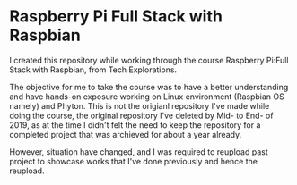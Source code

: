# Raspberry Pi Full Stack with Raspbian
I created this repository while working through the course Raspberry Pi:Full Stack with Raspbian, from Tech Explorations.  

The objective for me to take the course was to have a better understanding and have hands-on exposure working on Linux environment (Raspbian OS namely) and Phyton.  This is not the origianl repository I've made while doing the course, the original repository I've deleted by Mid- to End- of 2019, as at the time I didn't felt the need to keep the repository for a completed project that was archieved for about a year already.

However, situation have changed, and I was required to reupload past project to showcase works that I've done previously and hence the reupload.

